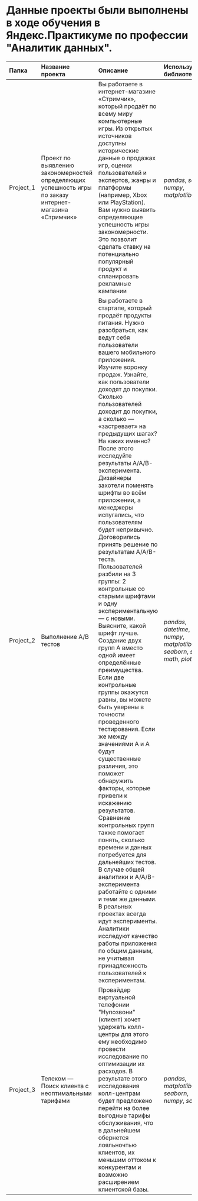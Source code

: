 # Данные проекты были выполнены в ходе обучения в Яндекс.Практикуме по профессии "Аналитик данных".


| Папка | Название проекта | Описание | Используемые библиотеки | 
| :---------------------- | :---------------------- | :---------------------- | :---------------------- |
| Project_1 | Проект по выявлению закономерностей определяющих успешность игры по заказу интернет-магазина «Стримчик» | Вы работаете в интернет-магазине «Стримчик», который продаёт по всему миру компьютерные игры. Из открытых источников доступны исторические данные о продажах игр, оценки пользователей и экспертов, жанры и платформы (например, Xbox или PlayStation). Вам нужно выявить определяющие успешность игры закономерности. Это позволит сделать ставку на потенциально популярный продукт и спланировать рекламные кампании | *pandas*, *scipy*, *numpy*, *matplotlib*, *math* |
| Project_2 | Выполнение A/B тестов | Вы работаете в стартапе, который продаёт продукты питания. Нужно разобраться, как ведут себя пользователи вашего мобильного приложения. Изучите воронку продаж. Узнайте, как пользователи доходят до покупки. Сколько пользователей доходит до покупки, а сколько — «застревает» на предыдущих шагах? На каких именно? После этого исследуйте результаты A/A/B-эксперимента. Дизайнеры захотели поменять шрифты во всём приложении, а менеджеры испугались, что пользователям будет непривычно. Договорились принять решение по результатам A/A/B-теста. Пользователей разбили на 3 группы: 2 контрольные со старыми шрифтами и одну экспериментальную — с новыми. Выясните, какой шрифт лучше. Создание двух групп A вместо одной имеет определённые преимущества. Если две контрольные группы окажутся равны, вы можете быть уверены в точности проведенного тестирования. Если же между значениями A и A будут существенные различия, это поможет обнаружить факторы, которые привели к искажению результатов. Сравнение контрольных групп также помогает понять, сколько времени и данных потребуется для дальнейших тестов. В случае общей аналитики и A/A/B-эксперимента работайте с одними и теми же данными. В реальных проектах всегда идут эксперименты. Аналитики исследуют качество работы приложения по общим данным, не учитывая принадлежность пользователей к экспериментам. | *pandas*, *datetime*, *numpy*, *matplotlib*, *seaborn*, *scipy*, *math*, *plotly* |
| Project_3 | Телеком — Поиск клиента с неоптимальными тарифами | Провайдер виртуальной телефонии "Нупозвони" (клиент) хочет удержать колл-центры для этого ему необходимо провести исследование по оптимизации их расходов. В результате этого исследования колл-центрам будет предложено перейти на более выгодные тарифы обслуживания, что в дальнейшем обернется лояльночтью клиентов, их меньшим оттоком к конкурентам и возможно расширением клиентской базы. | *pandas*, *matplotlib*, *seaborn*, *numpy*, *scipy* |
